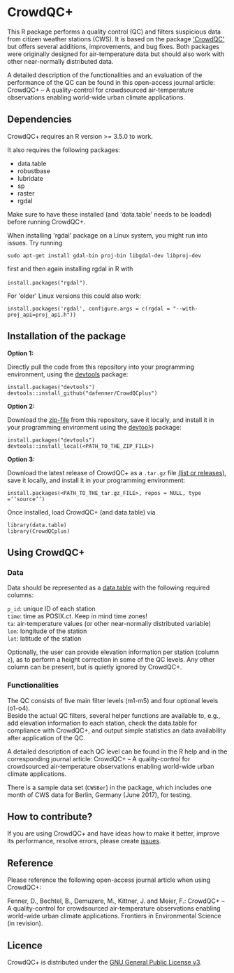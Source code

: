 # CrowdQC+

This R package performs a quality control (QC) and filters suspicious data from citizen weather stations (CWS). It is based on the package <a href="http://dx.doi.org/10.14279/depositonce-6740.3">'CrowdQC'</a> but offers several additions, improvements, and bug fixes. Both packages were originally designed for air-temperature data but should also work with other near-normally distributed data.

A detailed description of the functionalities and an evaluation of the performance of the QC can be found in this open-access journal article: CrowdQC+ – A quality-control for crowdsourced air-temperature observations enabling world-wide urban climate applications.

## Dependencies
CrowdQC+ requires an R version >= 3.5.0 to work.

It also requires the following packages: 
- data.table
- robustbase
- lubridate
- sp
- raster
- rgdal

Make sure to have these installed (and 'data.table' needs to be loaded) before running CrowdQC+.

When installing 'rgdal' package on a Linux system, you might run into issues. Try running 

`sudo apt-get install gdal-bin proj-bin libgdal-dev libproj-dev` 

first and then again installing rgdal in R with 

`install.packages("rgdal")`. 

For 'older' Linux versions this could also work: 

`install.packages('rgdal', configure.args = c(rgdal = "--with-proj_api=proj_api.h"))`

## Installation of the package

**Option 1:**

Directly pull the code from this repository into your programming environment, using the <a href="https://devtools.r-lib.org/">devtools</a> package:

```
install.packages("devtools")
devtools::install_github("dafenner/CrowdQCplus")
```

**Option 2:**

Download the <a href="https://github.com/dafenner/CrowdQCplus/archive/refs/heads/master.zip">zip-file</a> from this repository, save it locally, and install it in your programming environment using the <a href="https://devtools.r-lib.org/">devtools</a> package:
```
install.packages("devtools")
devtools::install_local(<PATH_TO_THE_ZIP_FILE>)
```

**Option 3:**

Download the latest release of CrowdQC+ as a `.tar.gz` file <a href="https://github.com/dafenner/CrowdQCplus/releases"> (list or releases)</a>, save it locally, and install it in your programming environment:
```
install.packages(<PATH_TO_THE_tar.gz_FILE>, repos = NULL, type =‘‘source’’)
```

Once installed, load CrowdQC+ (and data.table) via

```
library(data.table)
library(CrowdQCplus)
```

## Using CrowdQC+
### Data
Data should be represented as a <a href="https://CRAN.R-project.org/package=data.table">data.table</a> with the following required columns:

`p_id`: unique ID of each station<br>
`time`: time as POSIX.ct. Keep in mind time zones!<br>
`ta`: air-temperature values (or other near-normally distributed variable)<br>
`lon`: longitude of the station<br>
`lat`: latitude of the station<br>

Optionally, the user can provide elevation information per station (column `z`), as to perform a height correction in some of the QC levels.
Any other column can be present, but is quietly ignored by CrowdQC+.

### Functionalities
The QC consists of five main filter levels (m1-m5) and four optional levels (o1-o4).<br>
Beside the actual QC filters, several helper functions are available to, e.g., add elevation information to each station, check the data.table for compliance with CrowdQC+, and output simple statistics an data availability after application of the QC.

A detailed description of each QC level can be found in the R help and in the corresponding journal article: CrowdQC+ – A quality-control for crowdsourced air-temperature observations enabling world-wide urban climate applications.

There is a sample data set (`CWSBer`) in the package, which includes one month of CWS data for Berlin, Germany (June 2017), for testing.

## How to contribute?
If you are using CrowdQC+ and have ideas how to make it better, improve its performance, resolve errors, please create <a href="https://github.com/dafenner/CrowdQCplus/issues">issues</a>.

## Reference
Please reference the following open-access journal article when using CrowdQC+:

Fenner, D., Bechtel, B., Demuzere, M., Kittner, J. and Meier, F.: CrowdQC+ – A quality-control for crowdsourced air-temperature observations enabling world-wide urban climate applications. Frontiers in Environmental Science (in revision).

## Licence
CrowdQC+ is distributed under the <a href="http://www.gnu.org/licenses/gpl-3.0.en.html">GNU General Public License v3</a>.

